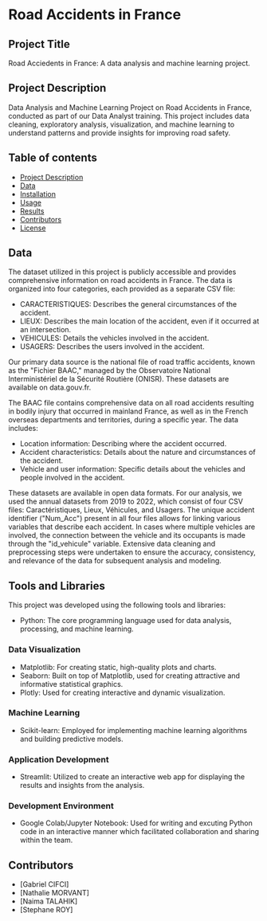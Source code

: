 # Road Accidents in France
## Project Title
Road Acciedents in France: A data analysis and machine learning project.
## Project Description 
Data Analysis and Machine Learning Project on Road Accidents in France, conducted as part of our Data Analyst training. This project includes data cleaning, exploratory analysis, visualization, and machine learning to understand patterns and provide insights for improving road safety.
## Table of contents 
- [Project Description](##project-description)
- [Data](##data)
- [Installation](##installation)
- [Usage](##usage)
- [Results](##results)
- [Contributors](##contributors)
- [License](##license)
## Data
The dataset utilized in this project is publicly accessible and provides comprehensive information on road accidents in France. The data is organized into four categories, each provided as a separate CSV file:
- CARACTERISTIQUES: Describes the general circumstances of the accident.
- LIEUX: Describes the main location of the accident, even if it occurred at an intersection.
- VEHICULES: Details the vehicles involved in the accident.
- USAGERS: Describes the users involved in the accident.
  
Our primary data source is the national file of road traffic accidents, known as the "Fichier BAAC," managed by the Observatoire National Interministériel de la Sécurité Routière (ONISR). These datasets are available on data.gouv.fr.

The BAAC file contains comprehensive data on all road accidents resulting in bodily injury that occurred in mainland France, as well as in the French overseas departments and territories, during a specific year. The data includes:

- Location information: Describing where the accident occurred.
- Accident characteristics: Details about the nature and circumstances of the accident.
- Vehicle and user information: Specific details about the vehicles and people involved in the accident.

These datasets are available in open data formats. For our analysis, we used the annual datasets from 2019 to 2022, which consist of four CSV files: Caractéristiques, Lieux, Véhicules, and Usagers. The unique accident identifier ("Num_Acc") present in all four files allows for linking various variables that describe each accident. In cases where multiple vehicles are involved, the connection between the vehicle and its occupants is made through the "id_vehicule" variable.
Extensive data cleaning and preprocessing steps were undertaken to ensure the accuracy, consistency, and relevance of the data for subsequent analysis and modeling.
## Tools and Libraries 
This project was developed using the following tools and libraries:
 - Python: The core programming language used for data analysis, processing, and machine learning.
### Data Visualization
 - Matplotlib: For creating static, high-quality plots and charts.
 - Seaborn: Built on top of Matplotlib, used for creating attractive and informative statistical graphics.
 - Plotly: Used for creating interactive and dynamic visualization.
### Machine Learning
 - Scikit-learn: Employed for implementing machine learning algorithms and building predictive models.
### Application Development
 - Streamlit: Utilized to create an interactive web app for displaying the results and insights from the analysis.
### Development Environment
 - Google Colab/Jupyter Notebook: Used for writing and excuting Python code in an interactive manner which facilitated collaboration and sharing within the team.
## Contributors 
- [Gabriel CIFCI]
- [Nathalie MORVANT]
- [Naima TALAHIK]
- [Stephane ROY]
